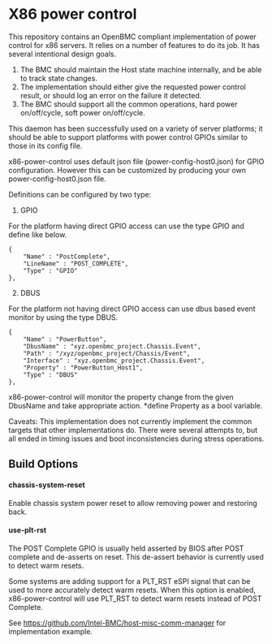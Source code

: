 # X86 power control

This repository contains an OpenBMC compliant implementation of power control
for x86 servers. It relies on a number of features to do its job. It has several
intentional design goals.

1. The BMC should maintain the Host state machine internally, and be able to
   track state changes.
2. The implementation should either give the requested power control result, or
   should log an error on the failure it detected.
3. The BMC should support all the common operations, hard power on/off/cycle,
   soft power on/off/cycle.

This daemon has been successfully used on a variety of server platforms; it
should be able to support platforms with power control GPIOs similar to those in
its config file.

x86-power-control uses default json file (power-config-host0.json) for GPIO
configuration. However this can be customized by producing your own
power-config-host0.json file.

Definitions can be configured by two type:

1. GPIO

For the platform having direct GPIO access can use the type GPIO and define like
below.

    {
        "Name" : "PostComplete",
        "LineName" : "POST_COMPLETE",
        "Type" : "GPIO"
    },

2. DBUS

For the platform not having direct GPIO access can use dbus based event monitor
by using the type DBUS.

    {
        "Name" : "PowerButton",
        "DbusName" : "xyz.openbmc_project.Chassis.Event",
        "Path" : "/xyz/openbmc_project/Chassis/Event",
        "Interface" : "xyz.openbmc_project.Chassis.Event",
        "Property" : "PowerButton_Host1",
        "Type" : "DBUS"
    },

x86-power-control will monitor the property change from the given DbusName and
take appropriate action. \*define Property as a bool variable.

Caveats: This implementation does not currently implement the common targets
that other implementations do. There were several attempts to, but all ended in
timing issues and boot inconsistencies during stress operations.

## Build Options

#### chassis-system-reset

Enable chassis system power reset to allow removing power and restoring back.

#### use-plt-rst

The POST Complete GPIO is usually held asserted by BIOS after POST complete and
de-asserts on reset. This de-assert behavior is currently used to detect warm
resets.

Some systems are adding support for a PLT_RST eSPI signal that can be used to
more accurately detect warm resets. When this option is enabled,
x86-power-control will use PLT_RST to detect warm resets instead of POST
Complete.

See https://github.com/Intel-BMC/host-misc-comm-manager for implementation
example.
